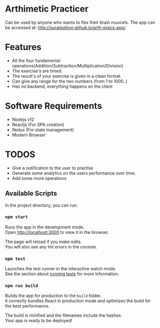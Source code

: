 # Arthimetic Practicer
Can be used by anyone who wants to flex their brain muscels. The app can be accessed at: http://surajpulloor.github.io/arth-pracs-app/

# Features
* All the four fundamental operations(Addition/Subtraction/Multiplication/Division)
* The exercise's are timed.
* The result's of your exercise is given in a clean format.
* Can give any range for the two numbers (from 1 to 1000..)
* Has no backend, everything happens on the client


# Software Requirements
* Nodejs v12
* Reactjs (For SPA creation)
* Redux (For state management)
* Modern Browser

# TODOS
* Give a notification to the user to practise
* Generate some analytics on the users performance over time.
* Add some more operations

## Available Scripts

In the project directory, you can run:

### `npm start`

Runs the app in the development mode.<br />
Open [http://localhost:3000](http://localhost:3000) to view it in the browser.

The page will reload if you make edits.<br />
You will also see any lint errors in the console.

### `npm test`

Launches the test runner in the interactive watch mode.<br />
See the section about [running tests](https://facebook.github.io/create-react-app/docs/running-tests) for more information.

### `npm run build`

Builds the app for production to the `build` folder.<br />
It correctly bundles React in production mode and optimizes the build for the best performance.

The build is minified and the filenames include the hashes.<br />
Your app is ready to be deployed!
